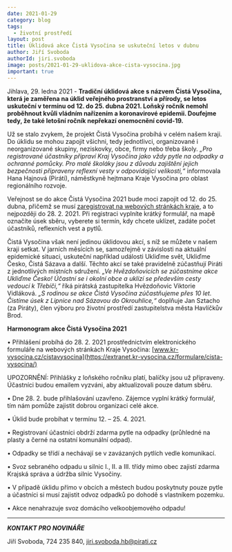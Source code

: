 ```yaml
---
date: 2021-01-29
category: blog
tags:
  - životní prostředí
layout: post
title: Úklidová akce Čistá Vysočina se uskuteční letos v dubnu
author: Jiří Svoboda
authorId: jiri.svoboda
image: posts/2021-01-29-uklidova-akce-cista-vysocina.jpg
important: true
---
```


Jihlava, 29. ledna 2021 - **Tradiční úklidová akce s názvem Čistá Vysočina, která je zaměřena na úklid veřejného prostranství a přírody, se letos uskuteční v termínu od 12. do 25. dubna 2021. Loňský ročník nemohl proběhnout kvůli vládním nařízením a koronavirové epidemii. Doufejme tedy, že také letošní ročník nepřekazí onemocnění covid-19.**

Už se stalo zvykem, že projekt Čistá Vysočina probíhá v celém našem kraji. Do úklidu se mohou zapojit všichni, tedy jednotlivci, organizované i neorganizované skupiny, neziskovky, obce, firmy nebo třeba školy. *„Pro registrované účastníky připraví Kraj Vysočina jako vždy pytle na odpadky a ochranné pomůcky. Pro malé školáky jsou z důvodu zajištění jejich bezpečnosti připraveny reflexní vesty v odpovídající velikosti,“* informovala Hana Hajnová (Piráti), náměstkyně hejtmana Kraje Vysočina pro oblast regionálního rozvoje.

Veřejnost se do akce Čistá Vysočina 2021 bude moci zapojit od 12. do 25. dubna, přičemž se musí [zaregistrovat na webových stránkách kraje,](https://www.kr-vysocina.cz/cista-vysocina-2021/d-4104881/p1=3380) a to nejpozději do 28. 2. 2021. Při registraci vyplníte krátký formulář, na mapě označíte úsek sběru, vyberete si termín, kdy chcete uklízet, zadáte počet účastníků, reflexních vest a pytlů.

Čistá Vysočina však není jedinou úklidovou akcí, s níž se můžete v našem kraji setkat. V jarních měsících se, samozřejmě v závislosti na aktuální epidemické situaci, uskuteční například události Ukliďme svět, Ukliďme Česko, Čistá Sázava a další. Těchto akcí se také pravidelně zúčastňují Piráti z jednotlivých místních sdružení. *„Ve Hvězdoňovicích se zúčastníme akce Ukliďme Česko! Účastní se i okolní obce a uklízí se především cesty vedoucí k Třebíči,“* říká pirátská zastupitelka Hvězdoňovic Viktorie Vidláková. *„S rodinou se akce Čistá Vysočina zúčastňujeme přes 10 let. Čistíme úsek z Lipnice nad Sázavou do Okrouhlice,“* doplňuje Jan Sztacho (za Piráty), člen výboru pro životní prostředí zastupitelstva města Havlíčkův Brod.

**Harmonogram akce Čistá Vysočina 2021**

• Přihlášení probíhá do 28. 2. 2021 prostřednictvím elektronického formuláře na webových stránkách Kraje Vysočina: [www.kr-vysocina.cz/cistavysocina](https://extranet.kr-vysocina.cz/formulare/cista-vysocina/)

UPOZORNĚNÍ: Přihlášky z loňského ročníku platí, balíčky jsou už připraveny. Účastníci budou emailem vyzváni, aby aktualizovali pouze datum sběru.

• Dne 28. 2. bude přihlašování uzavřeno. Zájemce vyplní krátký formulář, tím nám pomůže zajistit dobrou organizaci celé akce.

• Úklid bude probíhat v termínu 12. – 25. 4. 2021.

• Registrovaní účastníci obdrží zdarma pytle na odpadky (průhledné na plasty a černé na ostatní komunální odpad).

• Odpadky se třídí a nechávají se v zavázaných pytlích vedle komunikací.

• Svoz sebraného odpadu u silnic I., II. a III. třídy mimo obec zajistí zdarma Krajská správa a údržba silnic Vysočiny.

• V případě úklidu přímo v obcích a městech budou poskytnuty pouze pytle a účastníci si musí zajistit odvoz odpadků po dohodě s vlastníkem pozemku.

• Akce nenahrazuje svoz domácího velkoobjemového odpadu!

---

***KONTAKT PRO NOVINÁŘE***

Jiří Svoboda, 724 235 840, <jiri.svoboda.hb@pirati.cz>
